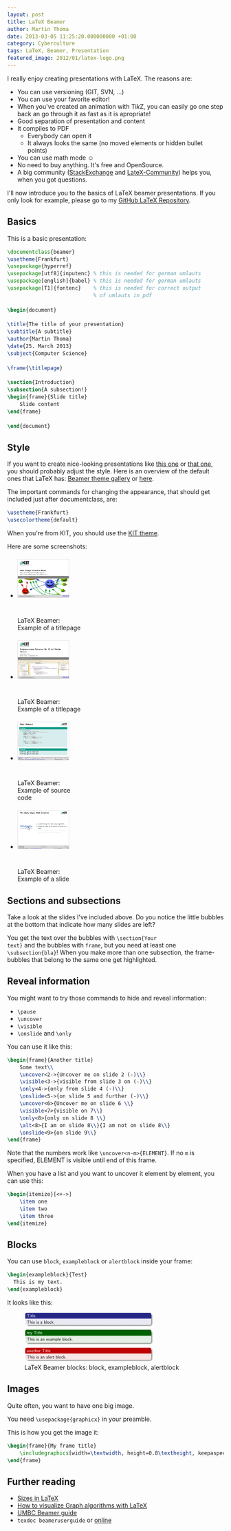 ```yaml
---
layout: post
title: LaTeX Beamer
author: Martin Thoma
date: 2013-03-05 11:25:20.000000000 +01:00
category: Cyberculture
tags: LaTeX, Beamer, Presentation
featured_image: 2012/01/latex-logo.png
---
```

I really enjoy creating presentations with LaTeX. The reasons are:

<ul>
  <li>You can use versioning (GIT, SVN, ...)</li>
  <li>You can use your favorite editor!</li>
  <li>When you've created an animation with Ti<em>k</em>Z, you can easily go one step back an go through it as fast as it is apropriate!</li>
  <li>Good separation of presentation and content</li>
  <li>It compiles to PDF
    <ul>
      <li>Everybody can open it</li>
      <li>It always looks the same (no moved elements or hidden bullet points)</li>
    </ul>
  </li>
  <li>You can use math mode ☺</li>
  <li>No need to buy anything. It's free and OpenSource.</li>
  <li>A big community (<a href="http://tex.stackexchange.com/questions/tagged/beamer">StackExchange</a> and <a href="http://www.latex-community.org/forum/viewforum.php?f=3">LateX-Community</a>) helps you, when you got questions.</li>
</ul>

I'll now introduce you to the basics of LaTeX beamer presentations. If you only look for example, please go to my <a href="https://github.com/MartinThoma/LaTeX-examples/tree/master/presentations">GitHub LaTeX Repository</a>.

<h2>Basics</h2>

This is a basic presentation:

```latex
\documentclass{beamer}
\usetheme{Frankfurt}
\usepackage{hyperref}
\usepackage[utf8]{inputenc} % this is needed for german umlauts
\usepackage[english]{babel} % this is needed for german umlauts
\usepackage[T1]{fontenc}    % this is needed for correct output
                            % of umlauts in pdf

\begin{document}

\title{The title of your presentation}
\subtitle{A subtitle}
\author{Martin Thoma}
\date{25. March 2013}
\subject{Computer Science}

\frame{\titlepage}

\section{Introduction}
\subsection{A subsection!}
\begin{frame}{Slide title}
    Slide content
\end{frame}

\end{document}
```

<h2>Style</h2>
If you want to create nice-looking presentations like <a href="../images/2013/03/tutorium-05.pdf">this one</a> or <a href="../images/2013/03/google-presentation.pdf">that one</a>, you should probably adjust the style. Here is an overview of the default ones that LaTeX has: <a href="http://deic.uab.es/~iblanes/beamer_gallery/">Beamer theme gallery</a> or <a href="http://latex.simon04.net/">here</a>.

The important commands for changing the appearance, that should get included just after documentclass, are:

```latex
\usetheme{Frankfurt}
\usecolortheme{default}
```

When you're from KIT, you should use the <a href="https://sdqweb.ipd.kit.edu/wiki/Dokumentvorlagen">KIT theme</a>.

Here are some screenshots:

<ul class="gallery mw-gallery-traditional" style="max-width: 326px; width: 326px;">
   <li class="gallerybox" style="width: 155px">
      <div style="width: 155px">
         <div class="thumb" style="width: 150px;">
            <div style="margin:21px auto;height: 113px;line-height: 150px;">
               <a href="../images/2013/03/English-Titlepage.png" class="image">
                  <img src="../images/2013/03/English-Titlepage.png" alt="" style="max-width: 120px; max-height: 120px;">
               </a>
            </div>
         </div>
         <div class="gallerytext">LaTeX Beamer: Example of a titlepage</div>
      </div>
   </li>
   <li class="gallerybox" style="width: 155px">
      <div style="width: 155px">
         <div class="thumb" style="width: 150px;">
            <div style="margin:21px auto;height: 113px;line-height: 150px;">
               <a href="../images/2013/03/programmieren-tutorium-titlepage.png" class="image">
                  <img src="../images/2013/03/programmieren-tutorium-titlepage.png" alt="" style="max-width: 120px; max-height: 120px;">
               </a>
            </div>
         </div>
         <div class="gallerytext">LaTeX Beamer: Example of a titlepage</div>
      </div>
   </li>
   <li class="gallerybox" style="width: 155px">
      <div style="width: 155px">
         <div class="thumb" style="width: 150px;">
            <div style="margin:21px auto;height: 113px;line-height: 150px;">
               <a href="../images/2013/03/latex-beamer-quelltext-minted.png" class="image">
                  <img src="../images/2013/03/latex-beamer-quelltext-minted.png" alt="" style="max-width: 120px; max-height: 120px;">
               </a>
            </div>
         </div>
         <div class="gallerytext">LaTeX Beamer: Example of source code</div>
      </div>
   </li>
   <li class="gallerybox" style="width: 155px">
      <div style="width: 155px">
         <div class="thumb" style="width: 150px;">
            <div style="margin:21px auto;height: 113px;line-height: 150px;">
               <a href="../images/2013/03/latex-beamer-uncover-list.png" class="image">
                  <img src="../images/2013/03/latex-beamer-uncover-list.png" alt="" style="max-width: 120px; max-height: 120px;">
               </a>
            </div>
         </div>
         <div class="gallerytext">LaTeX Beamer: Example of a slide</div>
      </div>
   </li>
</ul>

<h2>Sections and subsections</h2>
Take a look at the slides I've included above. Do you notice the little bubbles at the bottom that indicate how many slides are left?

You get the text over the bubbles with <code>\section{Your text}</code> and the bubbles with <code>frame</code>, but you need at least one <code>\subsection{bla}</code>! When you make more than one subsection, the frame-bubbles that belong to the same one get highlighted.

<h2>Reveal information</h2>
You might want to try those commands to hide and reveal information:

* `\pause`
* `\uncover`
* `\visible`
* `\onslide` and `\only`

You can use it like this:

```latex
\begin{frame}{Another title}
    Some text\\
    \uncover<2->{Uncover me on slide 2 (-)\\}
    \visible<3->{visible from slide 3 on (-)\\}
    \only<4->{only from slide 4 (-)\\}
    \onslide<5->{on slide 5 and further (-)\\}
    \uncover<6>{Uncover me on slide 6 \\}
    \visible<7>{visible on 7\\}
    \only<8>{only on slide 8 \\}
    \alt<8>{I am on slide 8\\}{I am not on slide 8\\}
    \onslide<9>{on slide 9\\}
\end{frame}
```

Note that the numbers work like `\uncover<n-m>{ELEMENT}`. If no `m`
is specified, ELEMENT is visible until end of this frame.

When you have a list and you want to uncover it element by element,
you can use this:

```latex
\begin{itemize}[<+->]
    \item one
    \item two
    \item three
\end{itemize}
```

<h2>Blocks</h2>
You can use <code>block</code>, <code>exampleblock</code> or <code>alertblock</code> inside your frame:

```latex
\begin{exampleblock}{Test}
  This is my text.
\end{exampleblock}
```

It looks like this:
<figure class="aligncenter">
            <a href="../images/2013/03/latex-beamer-block-300x117.png"><img src="../images/2013/03/latex-beamer-block-300x117.png" alt="LaTeX Beamer blocks: block, exampleblock, alertblock" style="max-width:300px;max-height:117px" class="size-medium wp-image-59391"/></a>
            <figcaption class="text-center">LaTeX Beamer blocks: block, exampleblock, alertblock</figcaption>
        </figure>

<h2>Images</h2>
Quite often, you want to have one big image.

You need `\usepackage{graphicx}` in your preamble.

This is how you get the image it:

```latex
\begin{frame}{My frame title}
    \includegraphics[width=\textwidth, height=0.8\textheight, keepaspectratio]{../relative/path/image.jpg}
\end{frame}
```

<h2>Further reading</h2>
<ul>
  <li><a href="../sizes-in-latex/" title="Sizes in LaTeX">Sizes in LaTeX</a></li>
  <li><a href="../how-to-visualize-graph-algorithms-with-latex/" title="How to visualize Graph algorithms with LaTeX">How to visualize Graph algorithms with LaTeX</a></li>
  <li><a href="http://www.math.umbc.edu/~rouben/beamer/beamer_guide.pdf">UMBC Beamer guide</a></li>
  <li><code>texdoc beameruserguide</code> or <a href="http://www.tex.ac.uk/tex-archive/macros/latex/contrib/beamer/doc/beameruserguide.pdf">online</a></li>
</ul>
